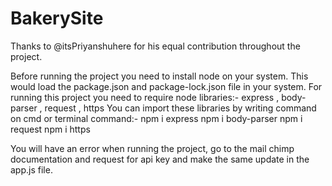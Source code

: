 # BakerySite
Thanks to @itsPriyanshuhere for his equal contribution throughout the project.

Before running the project you need to install node on your system.
This would load the package.json and package-lock.json file in your system.
For running this project you need to require node libraries:-
express , body-parser , request , https 
You can import these libraries by writing command on cmd or terminal
command:- npm i express
npm i body-parser
npm i request
npm i https

You will have an error when running the project, go to the mail chimp documentation and request for api key and make the same update in the app.js file.
